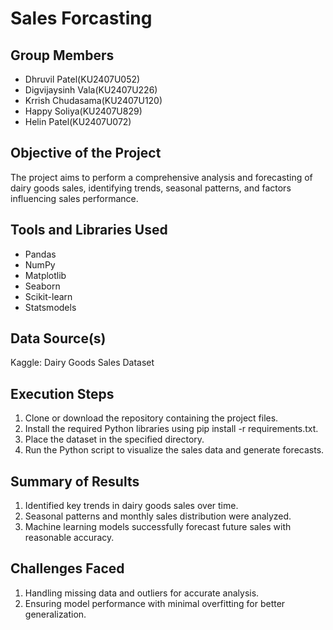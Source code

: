 # Sales Forcasting

## Group Members

- Dhruvil Patel(KU2407U052)
- Digvijaysinh Vala(KU2407U226)
- Krrish Chudasama(KU2407U120)
- Happy Soliya(KU2407U829)
- Helin Patel(KU2407U072)


## Objective of the Project

The project aims to perform a comprehensive analysis and forecasting of dairy goods sales, identifying trends, seasonal patterns, and factors influencing sales performance.

## Tools and Libraries Used

- Pandas
- NumPy
- Matplotlib
- Seaborn
- Scikit-learn
- Statsmodels

## Data Source(s)

Kaggle: Dairy Goods Sales Dataset

## Execution Steps

1. Clone or download the repository containing the project files.
2. Install the required Python libraries using pip install -r requirements.txt.
3. Place the dataset in the specified directory.
4. Run the Python script to visualize the sales data and generate forecasts.

## Summary of Results

1. Identified key trends in dairy goods sales over time.
2. Seasonal patterns and monthly sales distribution were analyzed.
3. Machine learning models successfully forecast future sales with reasonable accuracy.

## Challenges Faced

1. Handling missing data and outliers for accurate analysis.
2. Ensuring model performance with minimal overfitting for better generalization.
